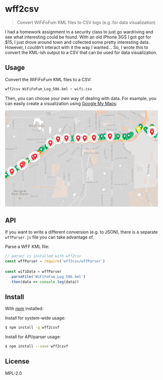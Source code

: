 # wff2csv

> Convert WiFiFoFum KML files to CSV logs (e.g. for data visualization)

I had a homework assignment in a security class to just go wardriving and see what interesting could be found.  With an old iPhone 3GS I got got for $15, I just drove around town and collected some pretty interesting data.  However, I couldn't interact with it the way I wanted...  So, I wrote this to convert the KML-ish output to a CSV that can be used for data visualization.

## Usage

Convert the WiFiFoFum KML files to a CSV:

```bash
wff2csv WiFiFoFum_Log_586.kml > wifi.csv
```

Then, you can choose your own way of dealing with data.  For example, you can easily create a visualization using [Google My Maps](https://www.google.com/mymaps):

![Example screenshot](https://raw.githubusercontent.com/blakek/wff2csv/master/example.png)

## API

If you want to write a different conversion (e.g. to JSON), there is a separate `wffParser.js` file you can take advantage of.

Parse a WFF KML file:

```js
// parser is installed with wff2csv
const wffParser = require('wff2csv/wffParser')

const wifiData = wffParser
  .parseFile('WiFiFoFum_Log_586.kml')
  .then(data => console.log(data))
```

## Install

With [npm](https://npmjs.org/) installed:

Install for system-wide usage:

```bash
$ npm install -g wff2csvf
```

Install for API/parser usage:

```bash
$ npm install --save wff2csvf
```

## License

MPL-2.0
